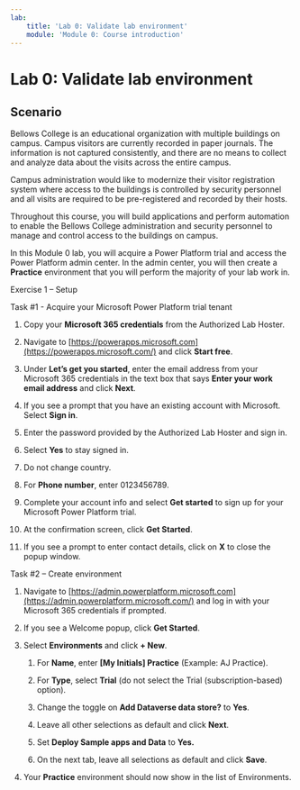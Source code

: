 ```yaml
---
lab:
    title: 'Lab 0: Validate lab environment'
    module: 'Module 0: Course introduction'
---
```


# Lab 0: Validate lab environment

## Scenario

Bellows College is an educational organization with multiple buildings on campus. Campus visitors are currently recorded in paper journals. The information is not captured consistently, and there are no means to collect and analyze data about the visits across the entire campus.

Campus administration would like to modernize their visitor registration system where access to the buildings is controlled by security personnel and all visits are required to be pre-registered and recorded by their hosts.

Throughout this course, you will build applications and perform automation to enable the Bellows College administration and security personnel to manage and control access to the buildings on campus.

In this Module 0 lab, you will acquire a Power Platform trial and access the Power Platform admin center. In the admin center, you will then create a **Practice** environment that you will perform the majority of your lab work in.

Exercise 1 – Setup

Task #1 - Acquire your Microsoft Power Platform trial tenant

1. Copy your **Microsoft 365 credentials** from the Authorized Lab Hoster.

2. Navigate to [https://powerapps.microsoft.com](https://powerapps.microsoft.com/) and click **Start free**.

3. Under **Let’s get you started**, enter the email address from your Microsoft 365 credentials in the text box that says **Enter your work email address** and click **Next**.

4. If you see a prompt that you have an existing account with Microsoft. Select **Sign in**.

5. Enter the password provided by the Authorized Lab Hoster and sign in.

6. Select **Yes** to stay signed in.

7. Do not change country.

8. For **Phone number**, enter 0123456789.

9. Complete your account info and select **Get started** to sign up for your Microsoft Power Platform trial.

10. At the confirmation screen, click **Get Started**.

11. If you see a prompt to enter contact details, click on **X** to close the popup window.

Task #2 – Create environment

1. Navigate to [https://admin.powerplatform.microsoft.com](https://admin.powerplatform.microsoft.com/) and log in with your Microsoft 365 credentials if prompted.

2. If you see a Welcome popup, click **Get Started**.

3. Select **Environments** and click **+ New**.

	1. For **Name**, enter **[My Initials] Practice** (Example: AJ Practice).

	2. For **Type**, select **Trial** (do not select the Trial (subscription-based) option).

	3. Change the toggle on **Add Dataverse data store?** to **Yes**.

	4. Leave all other selections as default and click **Next**.

	5. Set **Deploy Sample apps and Data** to **Yes.**

	6. On the next tab, leave all selections as default and click **Save**.

4. Your **Practice** environment should now show in the list of Environments.
